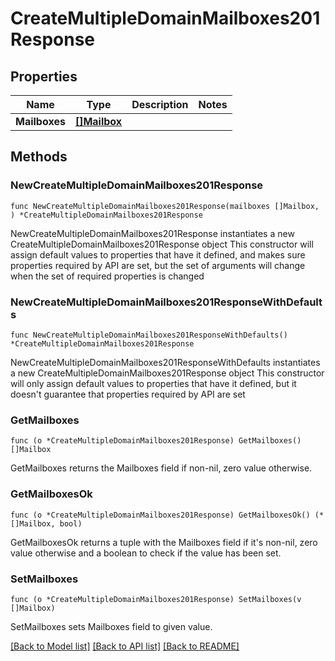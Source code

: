 # CreateMultipleDomainMailboxes201Response

## Properties

Name | Type | Description | Notes
------------ | ------------- | ------------- | -------------
**Mailboxes** | [**[]Mailbox**](Mailbox.md) |  | 

## Methods

### NewCreateMultipleDomainMailboxes201Response

`func NewCreateMultipleDomainMailboxes201Response(mailboxes []Mailbox, ) *CreateMultipleDomainMailboxes201Response`

NewCreateMultipleDomainMailboxes201Response instantiates a new CreateMultipleDomainMailboxes201Response object
This constructor will assign default values to properties that have it defined,
and makes sure properties required by API are set, but the set of arguments
will change when the set of required properties is changed

### NewCreateMultipleDomainMailboxes201ResponseWithDefaults

`func NewCreateMultipleDomainMailboxes201ResponseWithDefaults() *CreateMultipleDomainMailboxes201Response`

NewCreateMultipleDomainMailboxes201ResponseWithDefaults instantiates a new CreateMultipleDomainMailboxes201Response object
This constructor will only assign default values to properties that have it defined,
but it doesn't guarantee that properties required by API are set

### GetMailboxes

`func (o *CreateMultipleDomainMailboxes201Response) GetMailboxes() []Mailbox`

GetMailboxes returns the Mailboxes field if non-nil, zero value otherwise.

### GetMailboxesOk

`func (o *CreateMultipleDomainMailboxes201Response) GetMailboxesOk() (*[]Mailbox, bool)`

GetMailboxesOk returns a tuple with the Mailboxes field if it's non-nil, zero value otherwise
and a boolean to check if the value has been set.

### SetMailboxes

`func (o *CreateMultipleDomainMailboxes201Response) SetMailboxes(v []Mailbox)`

SetMailboxes sets Mailboxes field to given value.



[[Back to Model list]](../README.md#documentation-for-models) [[Back to API list]](../README.md#documentation-for-api-endpoints) [[Back to README]](../README.md)


